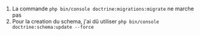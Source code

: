 1. La commande `php bin/console doctrine:migrations:migrate` ne marche pas
2. Pour la creation du schema, j'ai dû utiliser `php bin/console doctrine:schema:update --force`
